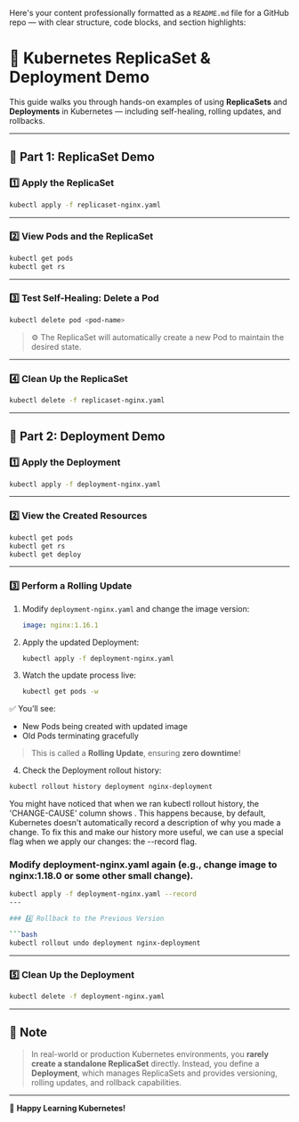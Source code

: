 Here's your content professionally formatted as a `README.md` file for a GitHub repo — with clear structure, code blocks, and section highlights:




# 🚀 Kubernetes ReplicaSet & Deployment Demo

This guide walks you through hands-on examples of using **ReplicaSets** and **Deployments** in Kubernetes — including self-healing, rolling updates, and rollbacks.

---

## 🧱 Part 1: ReplicaSet Demo

### 1️⃣ Apply the ReplicaSet

```bash
kubectl apply -f replicaset-nginx.yaml
````

---

### 2️⃣ View Pods and the ReplicaSet

```bash
kubectl get pods
kubectl get rs
```

---

### 3️⃣ Test Self-Healing: Delete a Pod

```bash
kubectl delete pod <pod-name>
```

> ⚙️ The ReplicaSet will automatically create a new Pod to maintain the desired state.

---

### 4️⃣ Clean Up the ReplicaSet

```bash
kubectl delete -f replicaset-nginx.yaml
```

---

## 🚀 Part 2: Deployment Demo

### 1️⃣ Apply the Deployment

```bash
kubectl apply -f deployment-nginx.yaml
```

---

### 2️⃣ View the Created Resources

```bash
kubectl get pods
kubectl get rs
kubectl get deploy
```

---

### 3️⃣ Perform a Rolling Update

1. Modify `deployment-nginx.yaml` and change the image version:

   ```yaml
   image: nginx:1.16.1
   ```
2. Apply the updated Deployment:

   ```bash
   kubectl apply -f deployment-nginx.yaml
   ```
3. Watch the update process live:

   ```bash
   kubectl get pods -w
   ```

✅ You’ll see:

* New Pods being created with updated image
* Old Pods terminating gracefully

> This is called a **Rolling Update**, ensuring **zero downtime**!

4. Check the Deployment rollout history:

```bash
kubectl rollout history deployment nginx-deployment
```
You might have noticed that when we ran kubectl rollout history, the 'CHANGE-CAUSE' column shows <none>. This happens because, by default, Kubernetes doesn't automatically record a description of why you made a change. To fix this and make our history more useful, we can use a special flag when we apply our changes: the --record flag.
 ### Modify deployment-nginx.yaml again (e.g., change image to nginx:1.18.0 or some other small change).

```bash
kubectl apply -f deployment-nginx.yaml --record
---

### 4️⃣ Rollback to the Previous Version

```bash
kubectl rollout undo deployment nginx-deployment
```

---

### 5️⃣ Clean Up the Deployment

```bash
kubectl delete -f deployment-nginx.yaml
```

---

## 📝 Note

> In real-world or production Kubernetes environments, you **rarely create a standalone ReplicaSet** directly.
> Instead, you define a **Deployment**, which manages ReplicaSets and provides versioning, rolling updates, and rollback capabilities.

---

📘 **Happy Learning Kubernetes!**

```
